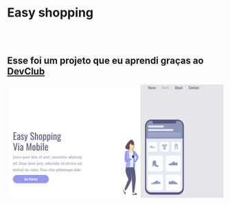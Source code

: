 <h1>Easy shopping</h1>
<br>
<br>
<h2>Esse foi um projeto que eu aprendi graças ao <a href="https://rodolfomori.com.br/devclub">DevClub</a></h2>

<img src="https://github.com/carvalhojoaov/easy-shopping/blob/master/assets/Print%20Para%20Combutador.PNG?raw=true" />
